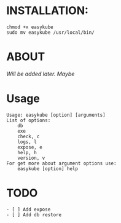 # INSTALLATION:
```
chmod +x easykube
sudo mv easykube /usr/local/bin/
```
# ABOUT
_Will be added later. Maybe_

# Usage
    Usage: easykube [option] [arguments]
    List of options:
        db
        exe
        check, c
        logs, l
        expose, e
        help, h
        version, v
    For get more about argument options use:
        easykube [option] help

# TODO
    - [ ] Add expose
    - [ ] Add db restore